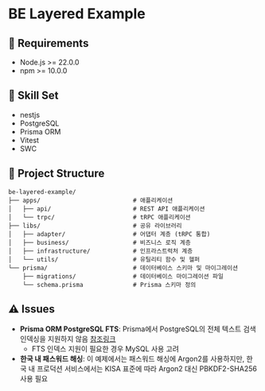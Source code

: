 # BE Layered Example

## 🔧 Requirements
- Node.js >= 22.0.0
- npm >= 10.0.0

## 🚀 Skill Set
- nestjs
- PostgreSQL
- Prisma ORM
- Vitest
- SWC

## 📁 Project Structure

```
be-layered-example/
├── apps/                          # 애플리케이션
│   ├── api/                       # REST API 애플리케이션
│   └── trpc/                      # tRPC 애플리케이션
├── libs/                          # 공유 라이브러리
│   ├── adapter/                   # 어댑터 계층 (tRPC 통합)
│   ├── business/                  # 비즈니스 로직 계층
│   ├── infrastructure/            # 인프라스트럭처 계층
│   └── utils/                     # 유틸리티 함수 및 헬퍼
└── prisma/                        # 데이터베이스 스키마 및 마이그레이션
    ├── migrations/                # 데이터베이스 마이그레이션 파일
    └── schema.prisma              # Prisma 스키마 정의
```


## ⚠️ Issues

- **Prisma ORM PostgreSQL FTS**: Prisma에서 PostgreSQL의 전체 텍스트 검색 인덱싱을 지원하지 않음 [참조링크](https://www.prisma.io/docs/orm/prisma-client/queries/full-text-search#postgresql-1)
  - FTS 인덱스 지원이 필요한 경우 MySQL 사용 고려
- **한국 내 패스워드 해싱**: 이 예제에서는 패스워드 해싱에 Argon2를 사용하지만, 한국 내 프로덕션 서비스에서는 KISA 표준에 따라 Argon2 대신 PBKDF2-SHA256 사용 필요
